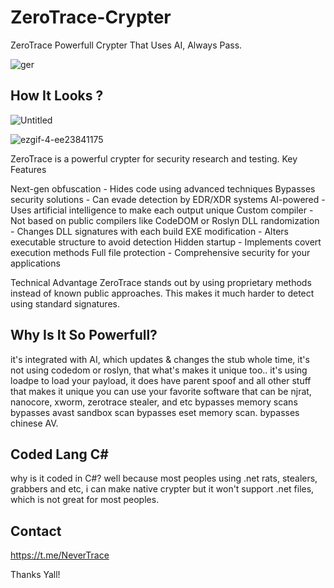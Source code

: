 # ZeroTrace-Crypter
ZeroTrace Powerfull Crypter That Uses AI, Always Pass.

![ger](https://github.com/user-attachments/assets/ec286fc9-fb2b-4650-9058-81fe66bef9ab)

## How It Looks ?
![Untitled](https://github.com/user-attachments/assets/43827380-1ef9-4362-b3af-07cc9199e965)

![ezgif-4-ee23841175](https://github.com/user-attachments/assets/36dfd062-7ef4-4cc6-8142-ff287f999f26)



ZeroTrace is a powerful crypter for security research and testing.
Key Features

Next-gen obfuscation - Hides code using advanced techniques
Bypasses security solutions - Can evade detection by EDR/XDR systems
AI-powered - Uses artificial intelligence to make each output unique
Custom compiler - Not based on public compilers like CodeDOM or Roslyn
DLL randomization - Changes DLL signatures with each build
EXE modification - Alters executable structure to avoid detection
Hidden startup - Implements covert execution methods
Full file protection - Comprehensive security for your applications

Technical Advantage
ZeroTrace stands out by using proprietary methods instead of known public approaches. This makes it much harder to detect using standard signatures.



## Why Is It So Powerfull?
 it's integrated with AI, which updates & changes the stub whole time,  it's not using codedom or roslyn, that what's makes it unique too..
 it's using loadpe to load your payload, it does have parent spoof and all other stuff that makes it unique
 you can use your favorite software that can be njrat, nanocore, xworm, zerotrace stealer, and etc
 bypasses memory scans
 bypasses avast sandbox scan
 bypasses eset memory scan.
 bypasses chinese AV.



## Coded Lang C#
why is it coded in C#?  well because most peoples using .net  rats, stealers, grabbers and etc,  i can make native crypter but it won't support .net files, which is not great for most peoples.


## Contact
https://t.me/NeverTrace

 Thanks Yall!
